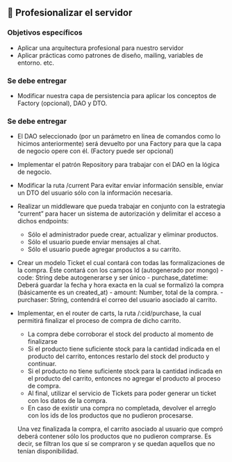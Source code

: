 ## 📁 Profesionalizar el servidor

### Objetivos específicos

- Aplicar una arquitectura profesional para nuestro servidor
- Aplicar prácticas como patrones de diseño, mailing, variables de entorno. etc.

### Se debe entregar

- Modificar nuestra capa de persistencia para aplicar los conceptos de Factory (opcional), DAO y DTO.

### Se debe entregar

- El DAO seleccionado (por un parámetro en línea de comandos como lo hicimos anteriormente) será devuelto por una Factory para que la capa de negocio opere con él. (Factory puede ser opcional)
- Implementar el patrón Repository para trabajar con el DAO en la lógica de negocio.
- Modificar la ruta /current Para evitar enviar información sensible, enviar un DTO del usuario sólo con la información necesaria.

- Realizar un middleware que pueda trabajar en conjunto con la estrategia “current” para hacer un sistema de autorización y delimitar el acceso a dichos endpoints:

  - Sólo el administrador puede crear, actualizar y eliminar productos.
  - Sólo el usuario puede enviar mensajes al chat.
  - Sólo el usuario puede agregar productos a su carrito.

- Crear un modelo Ticket el cual contará con todas las formalizaciones de la compra. Éste contará con los campos
  Id (autogenerado por mongo) - code: String debe autogenerarse y ser único - purchase_datetime: Deberá guardar la fecha y hora exacta en la cual se formalizó la compra (básicamente es un created_at) - amount: Number, total de la compra. - purchaser: String, contendrá el correo del usuario asociado al carrito.

- Implementar, en el router de carts, la ruta /:cid/purchase, la cual permitirá finalizar el proceso de compra de dicho carrito.

  - La compra debe corroborar el stock del producto al momento de finalizarse
  - Si el producto tiene suficiente stock para la cantidad indicada en el producto del carrito, entonces restarlo del stock del producto y continuar.
  - Si el producto no tiene suficiente stock para la cantidad indicada en el producto del carrito, entonces no agregar el producto al proceso de compra.
  - Al final, utilizar el servicio de Tickets para poder generar un ticket con los datos de la compra.
  - En caso de existir una compra no completada, devolver el arreglo con los ids de los productos que no pudieron procesarse.

  Una vez finalizada la compra, el carrito asociado al usuario que compró deberá contener sólo los productos que no pudieron comprarse. Es decir, se filtran los que sí se compraron y se quedan aquellos que no tenían disponibilidad.
